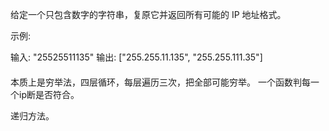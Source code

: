 给定一个只包含数字的字符串，复原它并返回所有可能的 IP 地址格式。

示例:

输入: "25525511135"
输出: ["255.255.11.135", "255.255.111.35"]


#### 
本质上是穷举法，四层循环，每层遍历三次，把全部可能穷举。
一个函数判每一个ip断是否符合。


递归方法。